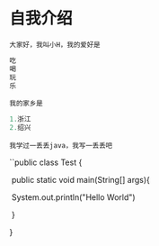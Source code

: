 # 自我介绍

`大家好，我叫小H，我的爱好是`

```javascript
吃
喝
玩
乐
```

`我的家乡是`

```javascript
1.浙江
2.绍兴
```

`我学过一丢丢java，我写一丢丢吧`

``public class Test {

​		public static void main(String[] args){

​		System.out.println("Hello World")

​		}

}




